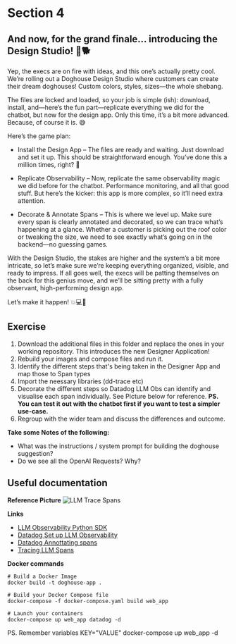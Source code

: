 # Section 4

## And now, for the grand finale… introducing the Design Studio! 🎨🐕

Yep, the execs are on fire with ideas, and this one’s actually pretty cool. We’re rolling out a Doghouse Design Studio where customers can create their dream doghouses! Custom colors, styles, sizes—the whole shebang.

The files are locked and loaded, so your job is simple (ish): download, install, and—here’s the fun part—replicate everything we did for the chatbot, but now for the design app. Only this time, it’s a bit more advanced. Because, of course it is. 😅

Here’s the game plan:

- Install the Design App – The files are ready and waiting. Just download and set it up. This should be straightforward enough. You’ve done this a million times, right? 🎯

- Replicate Observability – Now, replicate the same observability magic we did before for the chatbot. Performance monitoring, and all that good stuff. But here’s the kicker: this app is more complex, so it’ll need extra attention.

- Decorate & Annotate Spans – This is where we level up. Make sure every span is clearly annotated and decorated, so we can trace what’s happening at a glance. Whether a customer is picking out the roof color or tweaking the size, we need to see exactly what’s going on in the backend—no guessing games.

With the Design Studio, the stakes are higher and the system’s a bit more intricate, so let’s make sure we’re keeping everything organized, visible, and ready to impress. If all goes well, the execs will be patting themselves on the back for this genius move, and we’ll be sitting pretty with a fully observant, high-performing design app.

Let’s make it happen! 💥💻🐾

## Exercise

1. Download the additional files in this folder and replace the ones in your working repository. This introduces the new Designer Application!
2. Rebuild your images and compose files and run it. 
3. Identify the different steps that's being taken in the Designer App and map those to Span types
4. Import the neessary libraries (dd-trace etc)
5. Decorate the different steps so Datadog LLM Obs can identify and visualise each span individually. See Picture below for reference. 
**PS. You can test it out with the chatbot first if you want to test a simpler use-case.**
6. Regroup with the wider team and discuss the differences and outcome.


**Take some Notes of the following:**
- What was the instructions / system prompt for building the doghouse suggestion?
- Do we see all the OpenAI Requests? Why?


## Useful documentation

**Reference Picture**
![LLM Trace Spans](https://datadog-docs.imgix.net/images/llm_observability/llm-observability-agent-trace.d90aaafac7a89ad70cbe9caab393841f.png?fit=max&auto=format&w=1754&h=968)

**Links**
- [LLM Observability Python SDK](https://docs.datadoghq.com/llm_observability/setup/sdk/)
- [Datadog Set up LLM Observability](https://docs.datadoghq.com/llm_observability/setup/?tab=decorators)
- [Datadog Annottating spans](https://docs.datadoghq.com/llm_observability/setup/?tab=decorators#annotating-spans)
- [Tracing LLM Spans](https://docs.datadoghq.com/llm_observability/setup/sdk/#tracing-spans)

**Docker commands** 
```
# Build a Docker Image
docker build -t doghouse-app .

# Build your Docker Compose file
docker-compose -f docker-compose.yaml build web_app

# Launch your containers
docker-compose up web_app datadog -d
```

PS. Remember variables KEY="VALUE" docker-compose up web_app -d 
